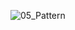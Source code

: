 ![05_Pattern](https://github.com/GautamiShetty/Cpp/assets/95223703/a105481c-32f5-4b16-8a15-308e932d7e7e)
